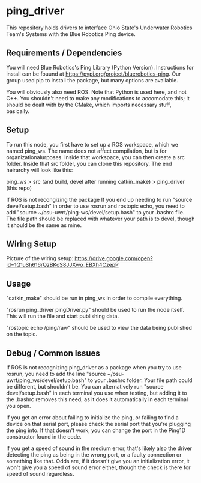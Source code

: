 # ping_driver

This repository holds drivers to interface Ohio State's Underwater Robotics Team's Systems with the Blue Robotics Ping device.

## Requirements / Dependencies

You will need Blue Robotics's Ping Library (Python Version). Instructions for install can be fouund at https://pypi.org/project/bluerobotics-ping. Our group used pip to install the package, but many options are available. 

You will obviously also need ROS. Note that Python is used here, and not C++. You shouldn't need to make any modifications to accomodate this; It should be dealt with by the CMake, which imports necessary stuff, basically. 

## Setup

To run this node, you first have to set up a ROS workspace, which we named ping_ws. The name does not affect compilation, but is for organizationalurposes. Inside that workspace, you can then create a src folder. Inside that src folder, you can clone this repository. The end heirarchy will look like this: 

ping_ws > src (and build, devel after running catkin_make) > ping_driver (this repo)

If ROS is not recongizing the package If you end up needing to run "source devel/setup.bash" in order to use rosrun and rostopic echo, you need to add "source ~/osu-uwrt/ping-ws/devel/setup.bash" to your .bashrc file. The file path should be replaced with whatever your path is to devel, though it should be the same as mine.

## Wiring Setup

Picture of the wiring setup: https://drive.google.com/open?id=1Q1uSh616rQzBKoS8JJXwo_EBXh4CzepP

## Usage

"catkin_make" should be run in ping_ws in order to compile everything. 

"rosrun ping_driver pingDriver.py" should be used to run the node itself. This will run the file and start publishing data.

"rostopic echo /ping/raw" should be used to view the data being published on the topic. 

## Debug / Common Issues

If ROS is not recognizing ping_driver as a package when you try to use rosrun, you need to add the line "source ~/osu-uwrt/ping_ws/devel/setup.bash" to your .bashrc folder.  Your file path could be different, but shouldn't be. You can alternatively run "source devel/setup.bash" in each terminal you use when testing, but adding it to the .bashrc removes this need, as it does it automatically in each terminal you open. 

If you get an error about failing to initialize the ping, or failing to find a device on that serial port, please check the serial port that you're plugging the ping into. If that doesn't work, you can change the port in the Ping1D constructor found in the code. 

If you get a speed of sound in the medium error, that's likely also the driver detecting the ping as being in the wrong port, or a faulty connection or something like that. Odds are, if it doesn't give you an initialization error, it won't give you a speed of sound error either, though the check is there for speed of sound regardless. 




